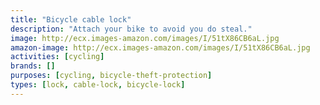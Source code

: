 ```yaml
---
title: "Bicycle cable lock"
description: "Attach your bike to avoid you do steal."
image: http://ecx.images-amazon.com/images/I/51tX86CB6aL.jpg
amazon-image: http://ecx.images-amazon.com/images/I/51tX86CB6aL.jpg
activities: [cycling]
brands: []
purposes: [cycling, bicycle-theft-protection]
types: [lock, cable-lock, bicycle-lock]
---
```

